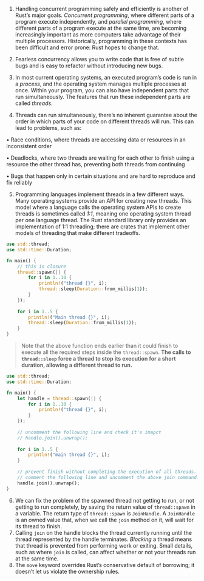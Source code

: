 1. Handling concurrent programming safely and efficiently is another of Rust’s major goals. _Concurrent programming_, where different parts of a program execute independently, and _parallel programming_, where different parts of a program execute at the same time, are becoming increasingly important as more computers take advantage of their multiple processors. Historically, programming in these contexts has been difficult and error prone: Rust hopes to change that.

2. Fearless concurrency allows you to write code that is free of subtle bugs and is easy to refactor without introducing new bugs.

3. In most current operating systems, an executed program’s code is run in a _process_, and the operating system manages multiple processes at once. Within your program, you can also have independent parts that run simultaneously. The features that run these independent parts are called _threads_.

4. Threads can run simultaneously, there’s no inherent guarantee about the order in which parts of your code on different threads will run. This can lead to problems, such as:

• Race conditions, where threads are accessing data or resources in an inconsistent order

• Deadlocks, where two threads are waiting for each other to finish using a resource the other thread has, preventing both threads from continuing

• Bugs that happen only in certain situations and are hard to reproduce and fix reliably

5. Programming languages implement threads in a few different ways. Many operating systems provide an API for creating new threads. This model where a language calls the operating system APIs to create threads is sometimes called _1:1_, meaning one operating system thread per one language thread. The Rust standard library only provides an implementation of 1:1 threading; there are crates that implement other models of threading that make different tradeoffs.

```rust
use std::thread;
use std::time::Duration;

fn main() {
	// this is closure
	thread::spawn(|| {
		for i in 1..10 {
			println!("thread {}", i);
			thread::sleep(Duration::from_millis(1));
		}
	});
	
	for i in 1..5 {
		println!("Main thread {}", i);
		thread::sleep(Duration::from_millis(1));
	}
}
```

> Note that the above function ends earlier than it could finish to execute all the required steps inside the `thread::spawn`. **The calls to `thread::sleep` force a thread to stop its execution for a short duration, allowing a different thread to run.**

```rust
use std::thread;
use std::time::Duration;

fn main() {
	let handle = thread::spawn(|| {
		for i in 1..10 {
			println!("thread {}", i);
		}
	});
	
	// uncomment the following line and check it's imapct
	// handle.join().unwrap();
	
	for i in 1..5 {
		println!("main thread {}", i);
	}
	
	// prevent finish without completing the execution of all threads.
	// comment the following line and uncomment the above join command.
	handle.join().unwrap();
}
```

6. We can fix the problem of the spawned thread not getting to run, or not getting to run completely, by saving the return value of `thread::spawn` in a variable. The return type of `thread::spawn` is `JoinHandle`. A `JoinHandle` is an owned value that, when we call the `join` method on it, will wait for its thread to finish.
7. Calling `join` on the handle blocks the thread currently running until the thread represented by the handle terminates. _Blocking_ a thread means that thread is prevented from performing work or exiting. Small details, such as where `join` is called, can affect whether or not your threads run at the same time.
8. The `move` keyword overrides Rust’s conservative default of borrowing; it doesn’t let us violate the ownership rules.